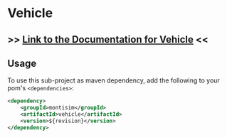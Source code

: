 # Vehicle

## >> [Link to the Documentation for Vehicle](https://git.rwth-aachen.de/monticore/EmbeddedMontiArc/simulators/simulation/-/wikis/dev-docs/Vehicle-Properties-and-Structure)  <<

## Usage

To use this sub-project as maven dependency, add the following to your pom's `<dependencies>`:

```xml
<dependency>
    <groupId>montisim</groupId>
    <artifactId>vehicle</artifactId>
    <version>${revision}</version>
</dependency>
```
